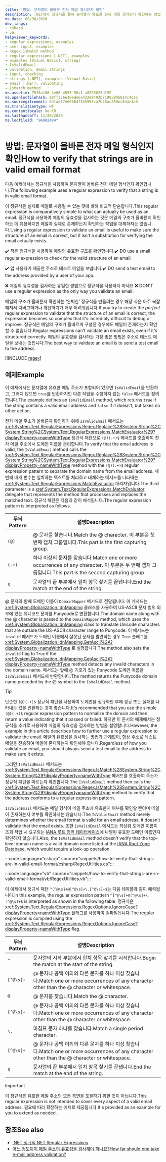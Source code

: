 ```yaml
---
title: '방법: 문자열이 올바른 전자 메일 형식인지 확인'
description: .NET에서 정규식을 통해 문자열이 유효한 전자 메일 형식인지 확인하는 방법의 예제를 찹조하세요.
ms.date: 06/30/2020
dev_langs:
- csharp
- vb
helpviewer_keywords:
- regular expressions, examples
- user input, examples
- Regex.IsMatch method
- regular expressions [.NET], examples
- examples [Visual Basic], strings
- IsValidEmail
- validation, email strings
- input, checking
- strings [.NET], examples [Visual Basic]
- email [.NET], validating
- IsMatch method
ms.assetid: 7536af08-4e86-4953-98a1-a8298623df92
ms.openlocfilehash: 88ff326e16ede6a422e9403b71905845014c4c25
ms.sourcegitcommit: 6d1ae17e60384f3b5953ca7b45ac859ec6d4c3a0
ms.translationtype: HT
ms.contentlocale: ko-KR
ms.lasthandoff: 11/20/2020
ms.locfileid: "94982494"
---
```

# <a name="how-to-verify-that-strings-are-in-valid-email-format"></a><span data-ttu-id="2821b-103">방법: 문자열이 올바른 전자 메일 형식인지 확인</span><span class="sxs-lookup"><span data-stu-id="2821b-103">How to verify that strings are in valid email format</span></span>

<span data-ttu-id="2821b-104">다음 예제에서는 정규식을 사용하여 문자열이 올바른 전자 메일 형식인지 확인합니다.</span><span class="sxs-lookup"><span data-stu-id="2821b-104">The following example uses a regular expression to verify that a string is in valid email format.</span></span>

<span data-ttu-id="2821b-105">이 정규식은 실제로 메일로 사용될 수 있는 것에 비해 비교적 단순합니다.</span><span class="sxs-lookup"><span data-stu-id="2821b-105">This regular expression is comparatively simple to what can actually be used as an email.</span></span> <span data-ttu-id="2821b-106">정규식을 사용하여 메일의 유효성을 검사하는 것은 메일의 구조가 올바른지 확인하는 데 유용하지만 메일이 실제로 존재하는지 확인하는 작업을 대체하지는 않습니다.</span><span class="sxs-lookup"><span data-stu-id="2821b-106">Using a regular expression to validate an email is useful to make sure the structure of an email is correct, but it isn't a substitution for verifying the email actually exists.</span></span>

<span data-ttu-id="2821b-107">✔️ 작은 정규식을 사용하여 메일의 유효한 구조를 확인합니다.</span><span class="sxs-lookup"><span data-stu-id="2821b-107">✔️ DO use a small regular expression to check for the valid structure of an email.</span></span>

<span data-ttu-id="2821b-108">✔️ 앱 사용자가 제공한 주소로 테스트 메일을 보냅니다.</span><span class="sxs-lookup"><span data-stu-id="2821b-108">✔️ DO send a test email to the address provided by a user of your app.</span></span>

<span data-ttu-id="2821b-109">❌ 메일의 유효성을 검사하는 유일한 방법으로 정규식을 사용하지 마세요.</span><span class="sxs-lookup"><span data-stu-id="2821b-109">❌ DON'T use a regular expression as the only way you validate an email.</span></span>

<span data-ttu-id="2821b-110">메일의 구조가 올바른지 확인하는 ‘완벽한’ 정규식을 만들려는 경우 해당 식은 아주 복잡해져서 디버그하거나 개선하기가 매우 어려워집니다.</span><span class="sxs-lookup"><span data-stu-id="2821b-110">If you try to create the _perfect_ regular expression to validate that the structure of an email is correct, the expression becomes so complex that it's incredibly difficult to debug or improve.</span></span> <span data-ttu-id="2821b-111">정규식은 메일의 구조가 올바르게 구성된 경우에도 메일이 존재하는지 확인할 수 없습니다.</span><span class="sxs-lookup"><span data-stu-id="2821b-111">Regular expressions can't validate an email exists, even if it's structured correctly.</span></span> <span data-ttu-id="2821b-112">메일의 유효성을 검사하는 가장 좋은 방법은 주소로 테스트 메일을 보내는 것입니다.</span><span class="sxs-lookup"><span data-stu-id="2821b-112">The best way to validate an email is to send a test email to the address.</span></span>

[!INCLUDE [regex](../../../includes/regex.md)]

## <a name="example"></a><span data-ttu-id="2821b-113">예제</span><span class="sxs-lookup"><span data-stu-id="2821b-113">Example</span></span>

<span data-ttu-id="2821b-114">이 예제에서는 문자열에 유효한 메일 주소가 포함되어 있으면 `IsValidEmail`을 반환하고, 그러지 않으면 `true`를 반환하지만 다른 작업을 수행하지 않는 `false` 메서드를 정의합니다.</span><span class="sxs-lookup"><span data-stu-id="2821b-114">The example defines an `IsValidEmail` method, which returns `true` if the string contains a valid email address and `false` if it doesn't, but takes no other action.</span></span>

<span data-ttu-id="2821b-115">전자 메일 주소가 올바른지 확인하기 위해 `IsValidEmail` 메서드는 <xref:System.Text.RegularExpressions.Regex.Replace%28System.String%2CSystem.String%2CSystem.Text.RegularExpressions.MatchEvaluator%29?displayProperty=nameWithType> 정규식 패턴으로 `(@)(.+)$` 메서드를 호출하여 전자 메일 주소에서 도메인 이름을 분리합니다.</span><span class="sxs-lookup"><span data-stu-id="2821b-115">To verify that the email address is valid, the `IsValidEmail` method calls the <xref:System.Text.RegularExpressions.Regex.Replace%28System.String%2CSystem.String%2CSystem.Text.RegularExpressions.MatchEvaluator%29?displayProperty=nameWithType> method with the `(@)(.+)$` regular expression pattern to separate the domain name from the email address.</span></span> <span data-ttu-id="2821b-116">세 번째 매개 변수는 일치하는 텍스트를 처리하고 대체하는 메서드를 나타내는 <xref:System.Text.RegularExpressions.MatchEvaluator> 대리자입니다.</span><span class="sxs-lookup"><span data-stu-id="2821b-116">The third parameter is a <xref:System.Text.RegularExpressions.MatchEvaluator> delegate that represents the method that processes and replaces the matched text.</span></span> <span data-ttu-id="2821b-117">정규식 패턴은 다음과 같이 해석됩니다.</span><span class="sxs-lookup"><span data-stu-id="2821b-117">The regular expression pattern is interpreted as follows.</span></span>

| <span data-ttu-id="2821b-118">무늬</span><span class="sxs-lookup"><span data-stu-id="2821b-118">Pattern</span></span> | <span data-ttu-id="2821b-119">설명</span><span class="sxs-lookup"><span data-stu-id="2821b-119">Description</span></span>                                                                         |
|---------|-------------------------------------------------------------------------------------|
| `(@)`   | <span data-ttu-id="2821b-120">@ 문자를 찾습니다.</span><span class="sxs-lookup"><span data-stu-id="2821b-120">Match the @ character.</span></span> <span data-ttu-id="2821b-121">이 부분은 첫 번째 캡처 그룹입니다.</span><span class="sxs-lookup"><span data-stu-id="2821b-121">This part is the first capturing group.</span></span>                           |
| `(.+)`  | <span data-ttu-id="2821b-122">하나 이상의 문자를 찾습니다.</span><span class="sxs-lookup"><span data-stu-id="2821b-122">Match one or more occurrences of any character.</span></span> <span data-ttu-id="2821b-123">이 부분은 두 번째 캡처 그룹입니다.</span><span class="sxs-lookup"><span data-stu-id="2821b-123">This part is the second capturing group.</span></span> |
| `$`     | <span data-ttu-id="2821b-124">문자열의 끝 부분에서 일치 항목 찾기를 끝냅니다.</span><span class="sxs-lookup"><span data-stu-id="2821b-124">End the match at the end of the string.</span></span>                                             |

<span data-ttu-id="2821b-125">@ 문자와 함께 도메인 이름이 `DomainMapper` 메서드로 전달됩니다. 이 메서드는 <xref:System.Globalization.IdnMapping> 클래스를 사용하여 US-ASCII 문자 범위 외부에 있는 유니코드 문자를 Punycode로 변환합니다.</span><span class="sxs-lookup"><span data-stu-id="2821b-125">The domain name along with the @ character is passed to the `DomainMapper` method, which uses the <xref:System.Globalization.IdnMapping> class to translate Unicode characters that are outside the US-ASCII character range to Punycode.</span></span> <span data-ttu-id="2821b-126">이 메서드는 `invalid` 메서드가 도메인 이름에서 잘못된 문자를 발견하는 경우 `True` 플래그를 <xref:System.Globalization.IdnMapping.GetAscii%2A?displayProperty=nameWithType> 로 설정합니다.</span><span class="sxs-lookup"><span data-stu-id="2821b-126">The method also sets the `invalid` flag to `True` if the <xref:System.Globalization.IdnMapping.GetAscii%2A?displayProperty=nameWithType> method detects any invalid characters in the domain name.</span></span> <span data-ttu-id="2821b-127">메서드는 앞에 @ 기호가 있는 Punycode 도메인 이름을 `IsValidEmail` 메서드에 반환합니다.</span><span class="sxs-lookup"><span data-stu-id="2821b-127">The method returns the Punycode domain name preceded by the @ symbol to the `IsValidEmail` method.</span></span>

> [!TIP]
> <span data-ttu-id="2821b-128">단순한 `(@)(.+)$` 정규식 패턴을 사용하여 도메인을 정규화한 후에 성공 또는 실패를 나타내는 값을 반환하는 것이 좋습니다.</span><span class="sxs-lookup"><span data-stu-id="2821b-128">It's recommended that you use the simple `(@)(.+)$` regular expression pattern to normalize the domain and then return a value indicating that it passed or failed.</span></span> <span data-ttu-id="2821b-129">하지만 이 문서의 예제에서는 정규식을 추가로 사용하여 메일의 유효성을 검사하는 방법을 설명합니다.</span><span class="sxs-lookup"><span data-stu-id="2821b-129">However, the example in this article describes how to further use a regular expression to validate the email.</span></span> <span data-ttu-id="2821b-130">메일의 유효성을 검사하는 방법과 관계없이, 항상 주소로 테스트 메일을 전송하여 메일이 존재하는지 확인해야 합니다.</span><span class="sxs-lookup"><span data-stu-id="2821b-130">Regardless of how you validate an email, you should always send a test email to the address to make sure it exists.</span></span>

<span data-ttu-id="2821b-131">그러면 `IsValidEmail` 메서드는 <xref:System.Text.RegularExpressions.Regex.IsMatch%28System.String%2CSystem.String%29?displayProperty=nameWithType> 메서드를 호출하여 주소가 정규식 패턴을 따르는지 확인합니다.</span><span class="sxs-lookup"><span data-stu-id="2821b-131">The `IsValidEmail` method then calls the <xref:System.Text.RegularExpressions.Regex.IsMatch%28System.String%2CSystem.String%29?displayProperty=nameWithType> method to verify that the address conforms to a regular expression pattern.</span></span>

<span data-ttu-id="2821b-132">`IsValidEmail` 메서드는 메일 형식이 메일 주소에 유효한지 여부를 확인할 뿐이며 메일이 존재하는지 여부를 확인하지는 않습니다.</span><span class="sxs-lookup"><span data-stu-id="2821b-132">The `IsValidEmail` method merely determines whether the email format is valid for an email address, it doesn't validate that the email exists.</span></span> <span data-ttu-id="2821b-133">또한 `IsValidEmail` 메서드는 최상위 도메인 이름이 조회 작업 시 요구되는 [IANA 루트 영역 데이터베이스](https://www.iana.org/domains/root/db)에 나열된 유효한 도메인 이름인지 확인하지 않습니다.</span><span class="sxs-lookup"><span data-stu-id="2821b-133">Also, the `IsValidEmail` method doesn't verify that the top-level domain name is a valid domain name listed at the [IANA Root Zone Database](https://www.iana.org/domains/root/db), which would require a look-up operation.</span></span>

:::code language="csharp" source="snippets/how-to-verify-that-strings-are-in-valid-email-format/csharp/RegexUtilities.cs":::

:::code language="vb" source="snippets/how-to-verify-that-strings-are-in-valid-email-format/vb/RegexUtilities.vb":::

<span data-ttu-id="2821b-134">이 예제에서 정규식 패턴 `^[^@\s]+@[^@\s]+\.[^@\s]+$`는 다음 테이블과 같이 해석됩니다.</span><span class="sxs-lookup"><span data-stu-id="2821b-134">In this example, the regular expression pattern `^[^@\s]+@[^@\s]+\.[^@\s]+$` is interpreted as shown in the following table.</span></span> <span data-ttu-id="2821b-135">정규식은 <xref:System.Text.RegularExpressions.RegexOptions.IgnoreCase?displayProperty=nameWithType> 플래그를 사용하여 컴파일됩니다.</span><span class="sxs-lookup"><span data-stu-id="2821b-135">The regular expression is compiled using the <xref:System.Text.RegularExpressions.RegexOptions.IgnoreCase?displayProperty=nameWithType> flag.</span></span>

| <span data-ttu-id="2821b-136">무늬</span><span class="sxs-lookup"><span data-stu-id="2821b-136">Pattern</span></span>   | <span data-ttu-id="2821b-137">설명</span><span class="sxs-lookup"><span data-stu-id="2821b-137">Description</span></span>                                                                              |
|-----------|------------------------------------------------------------------------------------------|
| `^`       | <span data-ttu-id="2821b-138">문자열의 시작 부분에서 일치 항목 찾기를 시작합니다.</span><span class="sxs-lookup"><span data-stu-id="2821b-138">Begin the match at the start of the string.</span></span>                                              |
| `[^@\s]+` | <span data-ttu-id="2821b-139">@ 문자나 공백 이외의 다른 문자를 하나 이상 찾습니다.</span><span class="sxs-lookup"><span data-stu-id="2821b-139">Match one or more occurrences of any character other than the @ character or whitespace.</span></span> |
| `@`       | <span data-ttu-id="2821b-140">@ 문자를 찾습니다.</span><span class="sxs-lookup"><span data-stu-id="2821b-140">Match the @ character.</span></span>                                                                   |
| `[^@\s]+` | <span data-ttu-id="2821b-141">@ 문자나 공백 이외의 다른 문자를 하나 이상 찾습니다.</span><span class="sxs-lookup"><span data-stu-id="2821b-141">Match one or more occurrences of any character other than the @ character or whitespace.</span></span> |
| `\.`      | <span data-ttu-id="2821b-142">마침표 문자 하나를 찾습니다.</span><span class="sxs-lookup"><span data-stu-id="2821b-142">Match a single period character.</span></span>                                                         |
| `[^@\s]+` | <span data-ttu-id="2821b-143">@ 문자나 공백 이외의 다른 문자를 하나 이상 찾습니다.</span><span class="sxs-lookup"><span data-stu-id="2821b-143">Match one or more occurrences of any character other than the @ character or whitespace.</span></span> |
| `$`       | <span data-ttu-id="2821b-144">문자열의 끝 부분에서 일치 항목 찾기를 끝냅니다.</span><span class="sxs-lookup"><span data-stu-id="2821b-144">End the match at the end of the string.</span></span>                                                  |

> [!IMPORTANT]
> <span data-ttu-id="2821b-145">이 정규식은 유효한 메일 주소의 모든 측면을 포괄하기 위한 것이 아닙니다.</span><span class="sxs-lookup"><span data-stu-id="2821b-145">This regular expression is not intended to cover every aspect of a valid email address.</span></span> <span data-ttu-id="2821b-146">필요에 따라 확장하는 예제로 제공됩니다.</span><span class="sxs-lookup"><span data-stu-id="2821b-146">It's provided as an example for you to extend as needed.</span></span>

## <a name="see-also"></a><span data-ttu-id="2821b-147">참조</span><span class="sxs-lookup"><span data-stu-id="2821b-147">See also</span></span>

- [<span data-ttu-id="2821b-148">.NET 정규식</span><span class="sxs-lookup"><span data-stu-id="2821b-148">.NET Regular Expressions</span></span>](regular-expressions.md)
- [<span data-ttu-id="2821b-149">어느 정도까지 메일 주소의 유효성을 검사해야 하나요?</span><span class="sxs-lookup"><span data-stu-id="2821b-149">How far should one take e-mail address validation?</span></span>](https://softwareengineering.stackexchange.com/questions/78353/how-far-should-one-take-e-mail-address-validation#78363)
